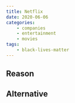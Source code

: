 ```yaml
---
title: Netflix
date: 2020-06-06
categories:
    - companies
    - entertainment
    - movies
tags:
    - black-lives-matter
---
```


## Reason


## Alternative

